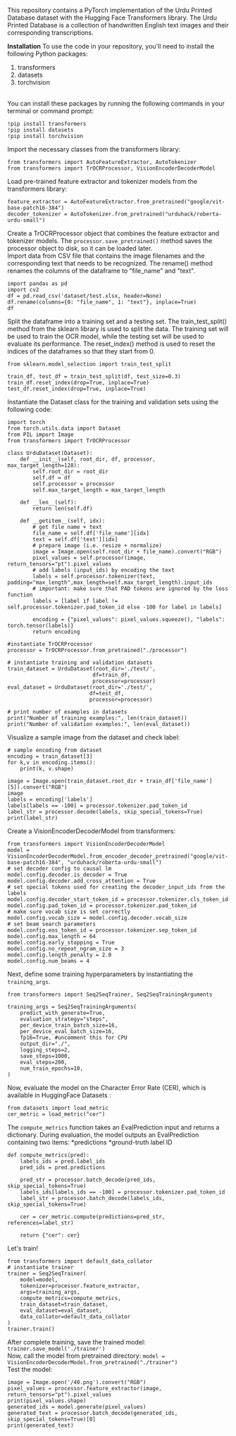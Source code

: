 This repository contains a PyTorch implementation of the Urdu Printed Database dataset with the Hugging Face Transformers library. 
The Urdu Printed Database is a collection of handwritten English text images and their corresponding transcriptions.

****Installation****
To use the code in your repository, you'll need to install the following Python packages:

1. transformers
2. datasets
3. torchvision 
<br>
You can install these packages by running the following commands in your terminal or command prompt:

```
!pip install transformers
!pip install datasets
!pip install torchvision
```
Import the necessary classes from the transformers library:
```
from transformers import AutoFeatureExtractor, AutoTokenizer
from transformers import TrOCRProcessor, VisionEncoderDecoderModel
```
Load pre-trained feature extractor and tokenizer models from the transformers library:
```
feature_extractor = AutoFeatureExtractor.from_pretrained("google/vit-base-patch16-384")
decoder_tokenizer = AutoTokenizer.from_pretrained("urduhack/roberta-urdu-small")
```
Create a TrOCRProcessor object that combines the feature extractor and tokenizer models. 
The `processor.save_pretrained()` method saves the processor object to disk, so it can be loaded later. 
<br>
Import data from CSV file that contains the image filenames and the corresponding text that needs to be recognized. 
The rename() method renames the columns of the dataframe to "file_name" and "text".
```
import pandas as pd
import cv2
df = pd.read_csv('dataset/test.xlsx, header=None)
df.rename(columns={0: "file_name", 1: "text"}, inplace=True)
df
```
Split the dataframe into a training set and a testing set. The train_test_split() method from the sklearn library is used to split the data. 
The training set will be used to train the OCR model, while the testing set will be used to evaluate its performance.
The reset_index() method is used to reset the indices of the dataframes so that they start from 0.
```
from sklearn.model_selection import train_test_split

train_df, test_df = train_test_split(df, test_size=0.3)
train_df.reset_index(drop=True, inplace=True)
test_df.reset_index(drop=True, inplace=True)
```
Instantiate the Dataset class for the training and validation sets using the following code:
```
import torch
from torch.utils.data import Dataset
from PIL import Image
from transformers import TrOCRProcessor

class UrduDataset(Dataset):
    def __init__(self, root_dir, df, processor, max_target_length=128):
        self.root_dir = root_dir
        self.df = df
        self.processor = processor
        self.max_target_length = max_target_length

    def __len__(self):
        return len(self.df)

    def __getitem__(self, idx):
        # get file name + text 
        file_name = self.df['file_name'][idx]
        text = self.df['text'][idx]
        # prepare image (i.e. resize + normalize)
        image = Image.open(self.root_dir + file_name).convert("RGB")
        pixel_values = self.processor(image, return_tensors="pt").pixel_values
        # add labels (input_ids) by encoding the text
        labels = self.processor.tokenizer(text, padding="max_length",max_length=self.max_target_length).input_ids
        # important: make sure that PAD tokens are ignored by the loss function
        labels = [label if label != self.processor.tokenizer.pad_token_id else -100 for label in labels]

        encoding = {"pixel_values": pixel_values.squeeze(), "labels": torch.tensor(labels)}
        return encoding

#instantiate TrOCRProcessor
processor = TrOCRProcessor.from_pretrained("./processor")

# instantiate training and validation datasets
train_dataset = UrduDataset(root_dir='./test/',
                           df=train_df,
                           processor=processor)
eval_dataset = UrduDataset(root_dir='./test/',
                          df=test_df,
                          processor=processor)

# print number of examples in datasets
print("Number of training examples:", len(train_dataset))
print("Number of validation examples:", len(eval_dataset))
```
Visualize a sample image from the dataset and check label:
```
# sample encoding from dataset
encoding = train_dataset[3]
for k,v in encoding.items():
    print(k, v.shape)

image = Image.open(train_dataset.root_dir + train_df['file_name'][5]).convert("RGB")
image
labels = encoding['labels']
labels[labels == -100] = processor.tokenizer.pad_token_id
label_str = processor.decode(labels, skip_special_tokens=True)
print(label_str)
```
Create a VisionEncoderDecoderModel from transformers:
```
from transformers import VisionEncoderDecoderModel
model = VisionEncoderDecoderModel.from_encoder_decoder_pretrained("google/vit-base-patch16-384", "urduhack/roberta-urdu-small")
# set decoder config to causal lm
model.config.decoder.is_decoder = True
model.config.decoder.add_cross_attention = True
# set special tokens used for creating the decoder_input_ids from the labels
model.config.decoder_start_token_id = processor.tokenizer.cls_token_id
model.config.pad_token_id = processor.tokenizer.pad_token_id
# make sure vocab size is set correctly
model.config.vocab_size = model.config.decoder.vocab_size
# set beam search parameters
model.config.eos_token_id = processor.tokenizer.sep_token_id
model.config.max_length = 64
model.config.early_stopping = True
model.config.no_repeat_ngram_size = 3
model.config.length_penalty = 2.0
model.config.num_beams = 4
```
Next, define some training hyperparameters by instantiating the `training_args`.
```
from transformers import Seq2SeqTrainer, Seq2SeqTrainingArguments

training_args = Seq2SeqTrainingArguments(
    predict_with_generate=True,
    evaluation_strategy="steps",
    per_device_train_batch_size=16,
    per_device_eval_batch_size=16,
    fp16=True, #uncomment this for CPU 
    output_dir="./",
    logging_steps=2,
    save_steps=1000,
    eval_steps=200,
    num_train_epochs=10,  
)
```
Now, evaluate the model on the Character Error Rate (CER), which is available in HuggingFace Datasets :
```
from datasets import load_metric
cer_metric = load_metric("cer")
```
The `compute_metrics` function takes an EvalPrediction input and returns a dictionary. 
During evaluation, the model outputs an EvalPrediction containing two items: 
*predictions
*ground-truth label ID
```
def compute_metrics(pred):
    labels_ids = pred.label_ids
    pred_ids = pred.predictions

    pred_str = processor.batch_decode(pred_ids, skip_special_tokens=True)
    labels_ids[labels_ids == -100] = processor.tokenizer.pad_token_id
    label_str = processor.batch_decode(labels_ids, skip_special_tokens=True)

    cer = cer_metric.compute(predictions=pred_str, references=label_str)

    return {"cer": cer}
 ```
 Let's train! 
```
from transformers import default_data_collator
# instantiate trainer
trainer = Seq2SeqTrainer(
    model=model,
    tokenizer=processor.feature_extractor,
    args=training_args,
    compute_metrics=compute_metrics,
    train_dataset=train_dataset,
    eval_dataset=eval_dataset,
    data_collator=default_data_collator
)
trainer.train()
```
After complete training, save the trained model:
`trainer.save_model('./trainer')`
<br>
Now, call the model from pretrained directory:
`model = VisionEncoderDecoderModel.from_pretrained("./trainer")`
<br>
Test the model:
```
image = Image.open('/40.png').convert("RGB")
pixel_values = processor.feature_extractor(image, return_tensors="pt").pixel_values 
print(pixel_values.shape)
generated_ids = model.generate(pixel_values)
generated_text = processor.batch_decode(generated_ids, skip_special_tokens=True)[0]
print(generated_text)
```

 

